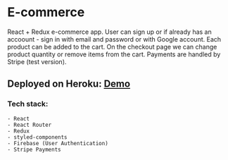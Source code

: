 # E-commerce 

React + Redux e-commerce app. User can sign up or if already has an accoount - sign in with email and password or with Google account.
Each product can be added to the cart. On the checkout page we can change product quantity or remove items from the cart. Payments are handled by Stripe (test version).  

## Deployed on Heroku: [Demo](https://plantarium-ecommerce-react.herokuapp.com/)

### Tech stack: 
```
- React 
- React Router
- Redux
- styled-components
- Firebase (User Authentication)
- Stripe Payments
```
